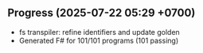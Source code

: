 ## Progress (2025-07-22 05:29 +0700)
- fs transpiler: refine identifiers and update golden
- Generated F# for 101/101 programs (101 passing)

